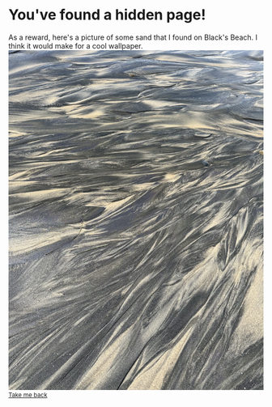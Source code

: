 # You've found a hidden page!
As a reward, here's a picture of some sand that I found on Black's Beach. I think it would make for a cool wallpaper. 
![sand](pictures/IMG_0328.jpg)
<sup>[Take me back](/index.md)</sup>
